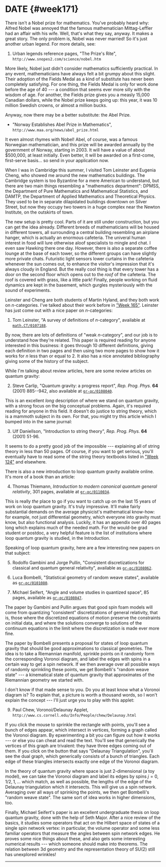 # DATE {#week171}

There isn't a Nobel prize for mathematics. You've probably heard why:
Alfred Nobel was annoyed that the famous mathematician Mittag-Leffler
had an affair with his wife. Well, that's what they say, anyway. It
makes a great story. The only problem is, Nobel was never married! So
it's just another urban legend. For more details, see:

1) Urban legends reference pages, "The Prize's Rite", `http://www.snopes2.com/science/nobel.htm`

More likely, Nobel just didn't consider mathematics sufficiently
practical. In any event, mathematicians have always felt a bit grumpy
about this slight. Their adoption of the Fields Medal as a kind of
substitute has never been completely satisfying. For one thing, the
Fields Medal is only for work done before the age of 40 --- a condition
that seems ever more silly with the wisdom of age. For another, the
Fields prize gives you a measly 15,000 Canadian dollars, while the Nobel
prize keeps going up: this year, it was 10 million Swedish crowns, or
almost a million bucks.

Anyway, now there may be a better substitute: the Abel Prize.

- "Norway Establishes Abel Prize in Mathematics", `http://www.maa.org/news/abel_prize.html`

It even almost rhymes with Nobel! Abel, of course, was a famous
Norwegian mathematician, and this prize will be awarded annually by the
government of Norway, starting in 2003. It will have a value of about
\$500,000, at least initially. Even better, it will be awarded on a
first-come, first-serve basis... so send in your application now.

When I was in Cambridge this summer, I visited Tom Leinster and Eugenia
Cheng, who showed me around the new mathematics buildings. The Cambridge
system is too Byzantine for a mere American to understand, but there are
two main things resembling a "mathematics department": DPMSS, the
Department of Pure Mathematics and Mathematical Statistics, and DAMTP,
the Department of Applied Mathematics and Theoretical Physics. They used
to be in separate dilapidated buildings downtown on Silver Street, but
now they occupy two towers in a huge complex near the Newton Institute,
on the outskirts of town.

The new setup is pretty cool. Parts of it are still under construction,
but you can get the idea already. Different breeds of mathematicians
will be housed in different towers, all surrounding a central building
resembling an airplane hanger, which is actually an enormous cafeteria.
The univeral human interest in food will lure otherwise aloof
specialists to mingle and chat. I even saw Hawking there one day.
However, there is also a separate coffee lounge at the base of each
tower, so the different groups can have slightly more private chats.
Futuristic light sensors lower curtains in the cafeteria whenever the sun
comes out, to enhance the visitor's impression that it's always cloudy
in England. But the really cool thing is that every tower has a door on
the second floor which opens out to the *roof* of the cafeteria. The
roof is covered with grass, like a little park! Finally, people working
on fluid dynamics are kept in the basement, which gurgles mysteriously
with the sound of experiments.

Leinster and Cheng are both students of Martin Hyland, and they both
work on $n$-categories. I've talked about their work before in
["Week 165"](#week165). Leinster has just come out with a nice
paper on $n$-categories:

1) Tom Leinster, "A survey of definitions of $n$-category", available at [`math.CT/0107188`](https://arxiv.org/abs/math.CT/0107188).

By now, there are lots of definitions of "weak $n$-category", and our
job is to understand how they're related. This paper is required
reading for anyone interested in this business: it goes through 10
different definitions, giving each definition in two pages and then
using two more pages to show how it works for $n$ less than or equal to 2.
It also has a nice annotated bibliography giving some of the history of
the subject.

While I'm talking about review articles, here are some review articles
on quantum gravity:

2) Steve Carlip, "Quantum gravity: a progress report", _Rep. Prog. Phys._ **64** (2001) 885--942, also available at [`gr-qc/0108040`](https://arxiv.org/abs/gr-qc/0108040).

This is an excellent *long* description of where we stand on quantum
gravity, with a strong focus on the big conceptual problems. Again,
it's required reading for anyone in this field. It doesn't do justice
to string theory, which is a mammoth subject in its own. For that, you
might try this article which I bumped into in the same journal:

3) Ulf Daniellson, "Introduction to string theory", _Rep. Prog. Phys._ **64** (2001) 51-96.

It seems to do a pretty good job of the impossible --- explaining all of
string theory in less than 50 pages. Of course, if you want to get
serious, you'll eventually have to read some of the string theory
textbooks listed in ["Week 124"](#week124) and elsewhere.

There is also a new introduction to loop quantum gravity available
online. It's more of a book than an article:

4) Thomas Thiemann, _Introduction to modern canonical quantum general relativity_, 301 pages, available at [`gr-qc/0110034`](https://arxiv.org/abs/gr-qc/0110034).

This is really *the* place to go if you want to catch up on the last 15
years of work on loop quantum gravity. It's truly impressive. It'll
make fairly substantial demands on the average physicist's mathematical
know-how: for example, not just differential geometry, which everyone
into gravity must know, but also functional analysis. Luckily, it has an
appendix over 40 pages long which explains much of the needed math. For
the would-be grad student or postdoc, a very helpful feature is the list
of institutions where loop quantum gravity is studied, in the
Introduction.

Speaking of loop quantum gravity, here are a few interesting new papers
on that subject:

5) Rodolfo Gambini and Jorge Pullin, "Consistent discretizations for classical and quantum general relativity", available as [`gr-qc/0108062`](https://arxiv.org/abs/gr-qc/0108062).

6) Luca Bombelli, "Statistical geometry of random weave states", available as [`gr-qc/0101080`](https://arxiv.org/abs/gr-qc/0101080).

7) Michael Seifert, "Angle and volume studies in quantized space", 85 pages, available as [`gr-qc/0108047`](https://arxiv.org/abs/gr-qc/0108047).

The paper by Gambini and Pullin argues that good spin foam models will
come from quantizing "consistent" discretizations of general
relativity, that is, those where the discretized equations of motion
preserve the constraints on initial data, and where the solutions
converge to solutions of the continuum equations in the limit where the
discretization is made ever more fine.

The paper by Bombelli presents a proposal for states of loop quantum
gravity that should be good approximations to classical geometries. The
idea is to take a Riemannian manifold, sprinkle points on it randomly
form the corresponding Voronoi diagram, and label the edges with spins
in a certain way to get a spin network. If we then average over all
possible ways of randomly sprinkling these points, we get Bombelli's
"random weave state" --- a kinematical state of quantum gravity that
approximates of the Riemannian geometry we started with.

I don't know if that made sense to you. Do you at least know what a
Voronoi diagram is? To explain that, a picture is worth a thousand
words, so I won't explain the concept --- I'll just urge you to play
with this applet:

9) Paul Chew, Voronoi/Delaunay Applet, `http://www.cs.cornell.edu/Info/People/chew/Delaunay.html`

If you click the mouse to sprinkle the rectangle with points, you'll
see a bunch of edges appear, which intersect in vertices, forming a
graph called the Voronoi diagram. By epxerimenting a bit you can figure
out how it works --- or else you can cheat and read the text. You'll see
that generically the vertices of this graph are trivalent: they have
three edges coming out of them. If you click on the button that says
"Delaunay Triangulation", you'll see the dual graph, which
generically consists of a bunch of triangles. Each edge of these
triangles intersects exactly one edge of the Voronoi diagram.

In the theory of quantum gravity where space is just 2-dimensional (a
toy model), we can take the Voronoi diagram and label its edges by spins
$j = 0, 1/2, 1, \ldots$ which match, as well as possible, the lengths of the
edge of the Delaunay triangulation which it intersects. This will give
us a spin network. Averaging over all ways of sprinking the points, we
then get Bombelli's "random weave state". The same sort of idea works
in higher dimensions, too.

Finally, Michael Seifert's paper is an excellent undergraduate thesis
on loop quantum gravity, done with the help of Seth Major. After a nice
review of the basics, it studies some operators that act on the Hilbert
space of states of a single spin network vertex: in particular, the
volume operator and some less familiar operators that measure the angles
between spin network edges. He proves some nice things about these, and
also gets some interesting numerical results --- which someone should make
into theorems. The relation between 3d geometry and the representation
theory of $\mathrm{SU}(2)$ still has unexplored wrinkles!

------------------------------------------------------------------------
